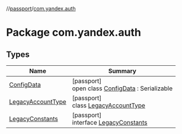 //[passport](../../index.md)/[com.yandex.auth](index.md)

# Package com.yandex.auth

## Types

| Name | Summary |
|---|---|
| [ConfigData](-config-data/index.md) | [passport]<br>open class [ConfigData](-config-data/index.md) : Serializable |
| [LegacyAccountType](-legacy-account-type/index.md) | [passport]<br>class [LegacyAccountType](-legacy-account-type/index.md) |
| [LegacyConstants](-legacy-constants/index.md) | [passport]<br>interface [LegacyConstants](-legacy-constants/index.md) |
